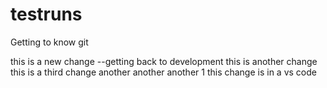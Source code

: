 # testruns
Getting to know git

this is a new change  --getting back to development
this is another change
this is a third change
another
another
another 1
this change is in a vs code
